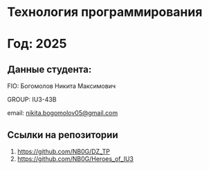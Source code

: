# Технология программирования
# Год: 2025

## Данные студента:

FIO: Богомолов Никита Максимович

GROUP: IU3-43B

email: nikita.bogomolov05@gmail.com

## Ссылки на репозитории



1. https://github.com/NB0G/DZ_TP
2. https://github.com/NB0G/Heroes_of_IU3
